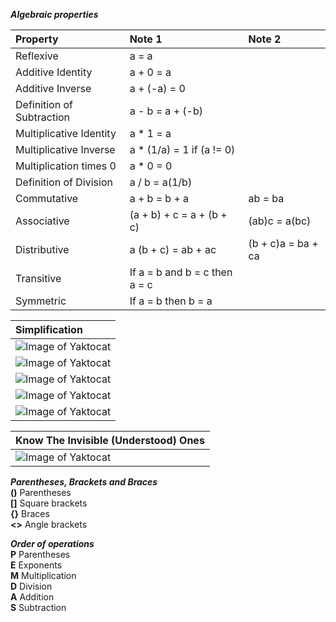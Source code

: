 ___Algebraic properties___  

| Property          | Note 1           |Note 2    |  
|:----------------- |:---------------- |:-------- |  
| Reflexive         | a = a            |          |  
| Additive Identity | a + 0 = a        |          |  
| Additive Inverse  | a + (-a) = 0     |          |  
| Definition of Subtraction | a - b = a + (-b) | |  
| Multiplicative Identity | a * 1 = a | |  
| Multiplicative Inverse | a * (1/a) = 1 if (a != 0) | |  
| Multiplication times 0 | a * 0 = 0 | |  
| Definition of Division | a / b = a(1/b) | |   
| Commutative       | a + b = b + a    | ab = ba  |  
| Associative       | (a + b) + c = a + (b + c) | (ab)c = a(bc) | |  
| Distributive      | a (b + c) = ab + ac | (b + c)a = ba + ca | |  
| Transitive        | If a = b and b = c then a = c | |  
| Symmetric        | If a = b then b = a | |  

| Simplification    |
|:----------------- |
|![Image of Yaktocat](https://github.com/amroibrahim/Notes/blob/master/Images/Algebra/xaxb.png) |
|![Image of Yaktocat](https://github.com/amroibrahim/Notes/blob/master/Images/Algebra/xaya.png) |
|![Image of Yaktocat](https://github.com/amroibrahim/Notes/blob/master/Images/Algebra/xab.png) |
|![Image of Yaktocat](https://github.com/amroibrahim/Notes/blob/master/Images/Algebra/x-a.png) |
|![Image of Yaktocat](https://github.com/amroibrahim/Notes/blob/master/Images/Algebra/xa-b.png) |

| Know The Invisible (Understood) Ones    |
|:----------------- |
|![Image of Yaktocat](https://github.com/amroibrahim/Notes/blob/master/Images/Algebra/UnderstoodOnes.png) |

___Parentheses, Brackets and Braces___  
**()** Parentheses  
**[]** Square brackets  
**{}** Braces  
**<>** Angle brackets  

___Order of operations___  
**P** Parentheses  
**E** Exponents  
**M** Multiplication  
**D** Division  
**A** Addition  
**S** Subtraction  

